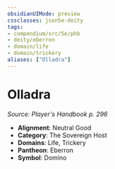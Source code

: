 ```yaml
---
obsidianUIMode: preview
cssclasses: json5e-deity
tags:
- compendium/src/5e/phb
- deity/eberron
- domain/life
- domain/trickery
aliases: ["Olladra"]
---
```

# Olladra
*Source: Player's Handbook p. 296* 

- **Alignment**: Neutral Good
- **Category**: The Sovereign Host
- **Domains**: Life, Trickery
- **Pantheon**: Eberron
- **Symbol**: Domino